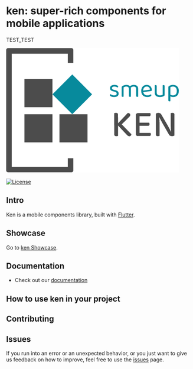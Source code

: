 # ken: super-rich components for mobile applications

TEST_TEST

![ken Logo](https://github.com/smeup/ken/blob/rename-package-and-repository/assets/images/KEN.png)

[![License](https://img.shields.io/badge/License-Apache%202.0-blue.svg)](https://opensource.org/licenses/Apache-2.0)

## Intro

Ken is a mobile components library, built with [Flutter](https://flutter.dev/).

## Showcase

Go to [ken Showcase](https://github.com/smeup/ken-showcase).

## Documentation

- Check out our [documentation](https://smeup.github.io/ken/)

## How to use ken in your project


## Contributing


## Issues

If you run into an error or an unexpected behavior, or you just want to give us feedback on how to improve, feel free to use the [issues](https://github.com/smeup/ken/issues) page.
